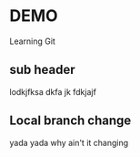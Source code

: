 # DEMO

Learning Git


## sub header

lodkjfksa dkfa jk fdkjajf


## Local branch change

yada yada
why ain't it changing